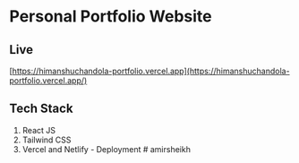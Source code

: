 # Personal Portfolio Website
## Live
[https://himanshuchandola-portfolio.vercel.app](https://himanshuchandola-portfolio.vercel.app/)

## Tech Stack
1) React JS
2) Tailwind CSS
3) Vercel and Netlify - Deployment
#   a m i r s h e i k h  
 